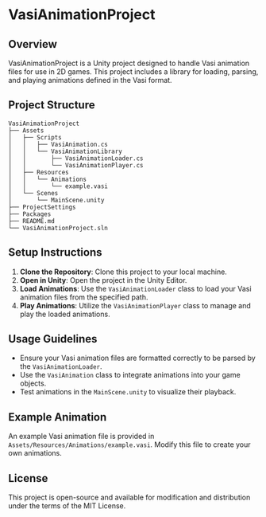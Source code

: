 # VasiAnimationProject

## Overview
VasiAnimationProject is a Unity project designed to handle Vasi animation files for use in 2D games. This project includes a library for loading, parsing, and playing animations defined in the Vasi format.

## Project Structure
```
VasiAnimationProject
├── Assets
│   ├── Scripts
│   │   ├── VasiAnimation.cs
│   │   └── VasiAnimationLibrary
│   │       ├── VasiAnimationLoader.cs
│   │       └── VasiAnimationPlayer.cs
│   ├── Resources
│   │   └── Animations
│   │       └── example.vasi
│   └── Scenes
│       └── MainScene.unity
├── ProjectSettings
├── Packages
├── README.md
└── VasiAnimationProject.sln
```

## Setup Instructions
1. **Clone the Repository**: Clone this project to your local machine.
2. **Open in Unity**: Open the project in the Unity Editor.
3. **Load Animations**: Use the `VasiAnimationLoader` class to load your Vasi animation files from the specified path.
4. **Play Animations**: Utilize the `VasiAnimationPlayer` class to manage and play the loaded animations.

## Usage Guidelines
- Ensure your Vasi animation files are formatted correctly to be parsed by the `VasiAnimationLoader`.
- Use the `VasiAnimation` class to integrate animations into your game objects.
- Test animations in the `MainScene.unity` to visualize their playback.

## Example Animation
An example Vasi animation file is provided in `Assets/Resources/Animations/example.vasi`. Modify this file to create your own animations.

## License
This project is open-source and available for modification and distribution under the terms of the MIT License.